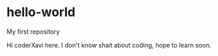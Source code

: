 # hello-world
My first repository

Hi coderXavi here.
I don't know shait about coding,
hope to learn soon.

